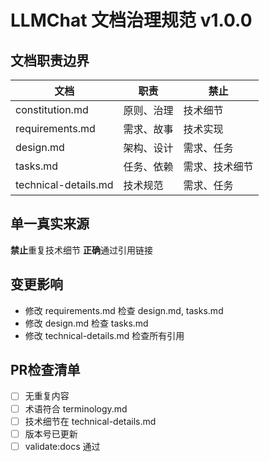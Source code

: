 ﻿# LLMChat 文档治理规范 v1.0.0

## 文档职责边界

| 文档 | 职责 | 禁止 |
|------|------|------|
| constitution.md | 原则、治理 | 技术细节 |
| requirements.md | 需求、故事 | 技术实现 |
| design.md | 架构、设计 | 需求、任务 |
| tasks.md | 任务、依赖 | 需求、技术细节 |
| technical-details.md | 技术规范 | 需求、任务 |

## 单一真实来源

 **禁止**重复技术细节
 **正确**通过引用链接

## 变更影响

- 修改 requirements.md  检查 design.md, tasks.md
- 修改 design.md  检查 tasks.md
- 修改 technical-details.md  检查所有引用

## PR检查清单

- [ ] 无重复内容
- [ ] 术语符合 terminology.md
- [ ] 技术细节在 technical-details.md
- [ ] 版本号已更新
- [ ] validate:docs 通过
